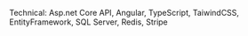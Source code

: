 Technical: Asp.net Core API, Angular, TypeScript, TaiwindCSS, EntityFramework, SQL Server, Redis, Stripe
